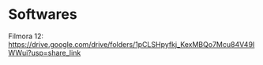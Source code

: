 <h1>Softwares</h1>

Filmora 12:<br>
https://drive.google.com/drive/folders/1pCLSHpyfkj_KexMBQo7Mcu84V49IWWui?usp=share_link
